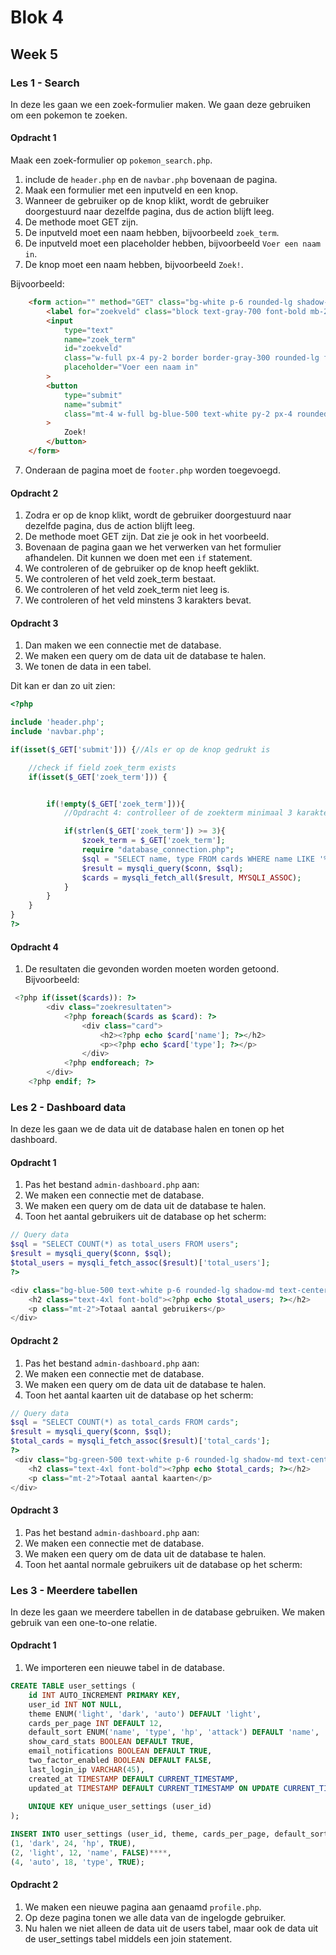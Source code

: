 # Blok 4

## Week 5

### Les 1 - Search   

In deze les gaan we een zoek-formulier maken. We gaan deze gebruiken om een pokemon te zoeken.

#### Opdracht 1

Maak een zoek-formulier op `pokemon_search.php`.

1. include de `header.php` en de `navbar.php` bovenaan de pagina.
2. Maak een formulier met een inputveld en een knop.
3. Wanneer de gebruiker op de knop klikt, wordt de gebruiker doorgestuurd naar dezelfde pagina, dus de action blijft leeg.
4. De methode moet GET zijn.
5. De inputveld moet een naam hebben, bijvoorbeeld `zoek_term`.
5. De inputveld moet een placeholder hebben, bijvoorbeeld `Voer een naam in`.
6. De knop moet een naam hebben, bijvoorbeeld `Zoek!`.

Bijvoorbeeld:
```html
    <form action="" method="GET" class="bg-white p-6 rounded-lg shadow-md w-full max-w-md">
        <label for="zoekveld" class="block text-gray-700 font-bold mb-2">Zoek op naam</label>
        <input 
            type="text" 
            name="zoek_term" 
            id="zoekveld" 
            class="w-full px-4 py-2 border border-gray-300 rounded-lg focus:outline-none focus:ring-2 focus:ring-blue-500"
            placeholder="Voer een naam in"
        >
        <button  
            type="submit" 
            name="submit"
            class="mt-4 w-full bg-blue-500 text-white py-2 px-4 rounded-lg hover:bg-blue-600 transition duration-300"
        >
            Zoek!
        </button>
    </form>
```

7. Onderaan de pagina moet de `footer.php` worden toegevoegd.

#### Opdracht 2

1. Zodra er op de knop klikt, wordt de gebruiker doorgestuurd naar dezelfde pagina, dus de action blijft leeg.
2. De methode moet GET zijn. Dat zie je ook in het voorbeeld.
3. Bovenaan de pagina gaan we het verwerken van het formulier afhandelen. Dit kunnen we doen met een `if` statement.
4. We controleren of de gebruiker op de knop heeft geklikt.
5. We controleren of het veld zoek_term bestaat.
6. We controleren of het veld zoek_term niet leeg is.
7. We controleren of het veld minstens 3 karakters bevat.


#### Opdracht 3

1. Dan maken we een connectie met de database.
2. We maken een query om de data uit de database te halen.
3. We tonen de data in een tabel.


Dit kan er dan zo uit zien:

```php
<?php

include 'header.php';
include 'navbar.php';

if(isset($_GET['submit'])) {//Als er op de knop gedrukt is

    //check if field zoek_term exists
    if(isset($_GET['zoek_term'])) {


        if(!empty($_GET['zoek_term'])){
            //Opdracht 4: controlleer of de zoekterm minimaal 3 karakters lang is

            if(strlen($_GET['zoek_term']) >= 3){
                $zoek_term = $_GET['zoek_term'];
                require "database_connection.php";
                $sql = "SELECT name, type FROM cards WHERE name LIKE '%$zoek_term%'";
                $result = mysqli_query($conn, $sql);
                $cards = mysqli_fetch_all($result, MYSQLI_ASSOC);
            }
        }
    }
}
?>

```

#### Opdracht 4

1. De resultaten die gevonden worden moeten worden getoond. Bijvoorbeeld:

```php
 <?php if(isset($cards)): ?>
        <div class="zoekresultaten">
            <?php foreach($cards as $card): ?>
                <div class="card">
                    <h2><?php echo $card['name']; ?></h2>
                    <p><?php echo $card['type']; ?></p>
                </div>
            <?php endforeach; ?>
        </div>
    <?php endif; ?>
```

### Les 2 - Dashboard data

In deze les gaan we de data uit de database halen en tonen op het dashboard.

#### Opdracht 1

1. Pas het bestand `admin-dashboard.php` aan: 
2. We maken een connectie met de database.
3. We maken een query om de data uit de database te halen.
4. Toon het aantal gebruikers uit de database op het scherm:


```php
// Query data
$sql = "SELECT COUNT(*) as total_users FROM users";
$result = mysqli_query($conn, $sql);
$total_users = mysqli_fetch_assoc($result)['total_users'];
?>

<div class="bg-blue-500 text-white p-6 rounded-lg shadow-md text-center">
    <h2 class="text-4xl font-bold"><?php echo $total_users; ?></h2>
    <p class="mt-2">Totaal aantal gebruikers</p>
</div>
```

#### Opdracht 2

1. Pas het bestand `admin-dashboard.php` aan: 
2. We maken een connectie met de database.
3. We maken een query om de data uit de database te halen.
4. Toon het aantal kaarten uit de database op het scherm:


```php
// Query data
$sql = "SELECT COUNT(*) as total_cards FROM cards";
$result = mysqli_query($conn, $sql);
$total_cards = mysqli_fetch_assoc($result)['total_cards'];
?>
 <div class="bg-green-500 text-white p-6 rounded-lg shadow-md text-center">
    <h2 class="text-4xl font-bold"><?php echo $total_cards; ?></h2>
    <p class="mt-2">Totaal aantal kaarten</p>
</div>
```

#### Opdracht 3

1. Pas het bestand `admin-dashboard.php` aan: 
2. We maken een connectie met de database.
3. We maken een query om de data uit de database te halen.
4. Toon het aantal normale gebruikers uit de database op het scherm:

### Les 3 - Meerdere tabellen

In deze les gaan we meerdere tabellen in de database gebruiken. We maken gebruik van een one-to-one relatie. 

#### Opdracht 1

1. We importeren een nieuwe tabel in de database.

```sql
CREATE TABLE user_settings (
    id INT AUTO_INCREMENT PRIMARY KEY,
    user_id INT NOT NULL,
    theme ENUM('light', 'dark', 'auto') DEFAULT 'light',
    cards_per_page INT DEFAULT 12,
    default_sort ENUM('name', 'type', 'hp', 'attack') DEFAULT 'name',
    show_card_stats BOOLEAN DEFAULT TRUE,
    email_notifications BOOLEAN DEFAULT TRUE,
    two_factor_enabled BOOLEAN DEFAULT FALSE,
    last_login_ip VARCHAR(45),
    created_at TIMESTAMP DEFAULT CURRENT_TIMESTAMP,
    updated_at TIMESTAMP DEFAULT CURRENT_TIMESTAMP ON UPDATE CURRENT_TIMESTAMP,
    
    UNIQUE KEY unique_user_settings (user_id)
);

INSERT INTO user_settings (user_id, theme, cards_per_page, default_sort, email_notifications) VALUES
(1, 'dark', 24, 'hp', TRUE),
(2, 'light', 12, 'name', FALSE)****,
(4, 'auto', 18, 'type', TRUE);
```

#### Opdracht 2

1. We maken een nieuwe pagina aan genaamd `profile.php`.
2. Op deze pagina tonen we alle data van de ingelogde gebruiker.
3. Nu halen we niet alleen de data uit de users tabel, maar ook de data uit de user_settings tabel middels een join statement.


